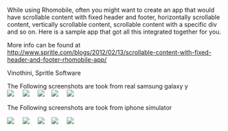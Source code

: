 While using Rhomobile, often you might want to create an app that would have scrollable content with fixed header and footer, horizontally scrollable content, vertically scrollable content, scrollable content with a specific div and so on. Here is a sample app that got all this integrated together for you.

More info can be found at http://www.spritle.com/blogs/2012/02/13/scrollable-content-with-fixed-header-and-footer-rhomobile-app/

Vinothini, Spritle Software

The Following screenshots are took from real samsung galaxy y <br/>
<img src="http://www.spritle.com/blogs/wp-content/uploads/2012/02/mainpage.png" /> &nbsp;&nbsp;&nbsp;
<img src="http://www.spritle.com/blogs/wp-content/uploads/2012/02/vertical_scroll.png" /> &nbsp;&nbsp;&nbsp;
<img src="http://www.spritle.com/blogs/wp-content/uploads/2012/02/horizontal_scroll.png" />&nbsp;&nbsp;&nbsp;
<img src="http://www.spritle.com/blogs/wp-content/uploads/2012/02/carousel_scroll.png" /> &nbsp;&nbsp;&nbsp;
<img src="http://www.spritle.com/blogs/wp-content/uploads/2012/02/fixed_height_div.png" /> &nbsp;&nbsp;&nbsp; <br/>

The Following screenshots are took from iphone simulator <br/>

<img src="http://www.spritle.com/blogs/wp-content/uploads/2012/02/mainpage1.png" /> &nbsp;&nbsp;&nbsp;
<img src="http://www.spritle.com/blogs/wp-content/uploads/2012/02/vertical.png" /> &nbsp;&nbsp;&nbsp;
<img src="http://www.spritle.com/blogs/wp-content/uploads/2012/02/horizontal.png" />&nbsp;&nbsp;&nbsp;
<img src="http://www.spritle.com/blogs/wp-content/uploads/2012/02/carousel_scroll1.png" /> &nbsp;&nbsp;&nbsp;
<img src="http://www.spritle.com/blogs/wp-content/uploads/2012/02/fixed_height_div_scroll.png" /> &nbsp;&nbsp;&nbsp;